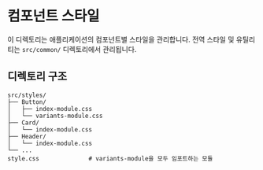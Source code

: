 # 컴포넌트 스타일

이 디렉토리는 애플리케이션의 컴포넌트별 스타일을 관리합니다.
전역 스타일 및 유틸리티는 `src/common/` 디렉토리에서 관리됩니다.

## 디렉토리 구조

```
src/styles/
├── Button/
│   ├── index-module.css
│   └── variants-module.css
├── Card/
│   └── index-module.css
├── Header/
│   └── index-module.css
└── ...
style.css              # variants-module을 모두 임포트하는 모듈
```
